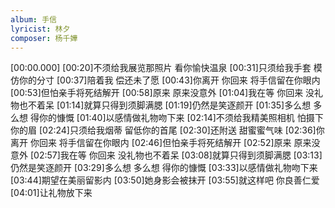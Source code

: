 ```yaml
---
album: 手信
lyricist: 林夕
composer: 杨千嬅
---
```


[00:00.000]
[00:20]不须给我展览那照片 看你愉快温泉
[00:31]只须给我手套 模仿你的分寸
[00:37]陪着我 偿还未了愿
[00:43]你离开 你回来 将手信留在你眼内
[00:53]但怕亲手将死结解开
[00:58]原来 原来没意外
[01:04]我在等 你回来 没礼物也不着呆
[01:14]就算只得到须脚满腮
[01:19]仍然是笑逐颜开
[01:35]多么想 多么想 得你的慷慨
[01:40]以感情做礼物吻下来
[02:14]不须给我精美照相机 怕摄下你的眉
[02:24]只须给我烟蒂 留低你的首尾
[02:30]还附送 甜蜜蜜气味
[02:36]你离开 你回来 将手信留在你眼内
[02:46]但怕亲手将死结解开
[02:52]原来 原来没意外
[02:57]我在等 你回来 没礼物也不着呆
[03:08]就算只得到须脚满腮
[03:13]仍然是笑逐颜开
[03:29]多么想 多么想 得你的慷慨
[03:33]以感情做礼物吻下来
[03:44]期望在美丽留影内
[03:50]她身影会被抹开
[03:55]就这样吧 你良善仁爱
[04:01]让礼物放下来
